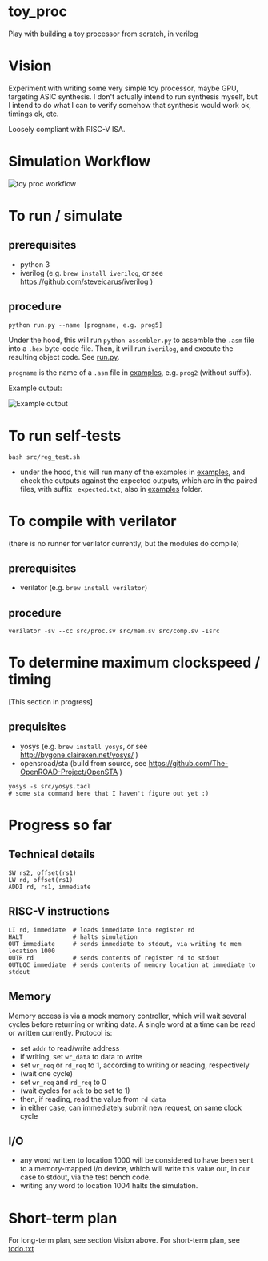 # toy_proc
Play with building a toy processor from scratch, in verilog

# Vision

Experiment with writing some very simple toy processor, maybe GPU, targeting ASIC synthesis. I don't actually intend to run synthesis myself, but I intend to do what I can to verify somehow that synthesis would work ok, timings ok, etc.

Loosely compliant with RISC-V ISA.

# Simulation Workflow

![toy proc workflow](https://raw.githubusercontent.com/hughperkins/toy_proc/main/img/toy_proc_workflow.png)

# To run / simulate

## prerequisites

- python 3
- iverilog (e.g. `brew install iverilog`, or see https://github.com/steveicarus/iverilog )

## procedure

```
python run.py --name [progname, e.g. prog5]
```

Under the hood, this will run `python assembler.py` to assemble the `.asm` file into a `.hex` byte-code file. Then, it will run `iverilog`, and execute the resulting object code. See [run.py](https://github.com/hughperkins/toy_proc/blob/main/run.py).

`progname` is the name of a `.asm` file in [examples](examples), e.g. `prog2` (without suffix).

Example output:

![Example output](https://raw.githubusercontent.com/hughperkins/toy_proc/main/img/example_output.png)

# To run self-tests

```
bash src/reg_test.sh
```

- under the hood, this will run many of the examples in [examples](examples), and check the outputs against the expected outputs, which are in the paired files, with suffix `_expected.txt`, also in [examples](examples) folder.

# To compile with verilator

(there is no runner for verilator currently, but the modules do compile)

## prerequisites

- verilator (e.g. `brew install verilator`)

## procedure

```
verilator -sv --cc src/proc.sv src/mem.sv src/comp.sv -Isrc
```

# To determine maximum clockspeed / timing

[This section in progress]

## prequisites

- yosys (e.g. `brew install yosys`, or see http://bygone.clairexen.net/yosys/ )
- opensroad/sta (build from source, see https://github.com/The-OpenROAD-Project/OpenSTA )

```
yosys -s src/yosys.tacl
# some sta command here that I haven't figure out yet :)
```

# Progress so far

## Technical details

```
SW rs2, offset(rs1)
LW rd, offset(rs1)
ADDI rd, rs1, immediate
```

## RISC-V instructions

```
LI rd, immediate  # loads immediate into register rd
HALT              # halts simulation
OUT immediate     # sends immediate to stdout, via writing to mem location 1000
OUTR rd           # sends contents of register rd to stdout
OUTLOC immediate  # sends contents of memory location at immediate to stdout
```

## Memory

Memory access is via a mock memory controller, which will wait several cycles before returning or writing data. A single word at a time can be read or written currently. Protocol is:

- set `addr` to read/write address
- if writing, set `wr_data` to data to write
- set `wr_req` or `rd_req` to 1, according to writing or reading, respectively
- (wait one cycle)
- set `wr_req` and `rd_req` to 0
- (wait cycles for `ack` to be set to 1)
- then, if reading, read the value from `rd_data`
- in either case, can immediately submit new request, on same clock cycle

## I/O

- any word written to location 1000 will be considered to have been sent to a memory-mapped i/o device, which will write this value out, in our case to stdout, via the test bench code.
- writing any word to location 1004 halts the simulation.

# Short-term plan

For long-term plan, see section Vision above. For short-term plan, see [todo.txt](docs/todo.txt)
